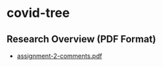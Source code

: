 # covid-tree

## Research Overview (PDF Format)
 - [assignment-2-comments.pdf](assignment-2-comments.pdf)

